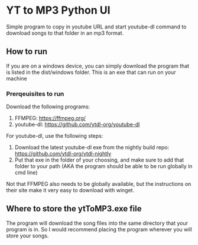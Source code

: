 # YT to MP3 Python UI
Simple program to copy in youtube URL and start youtube-dl command to download songs to that folder in an mp3 format.

## How to run
If you are on a windows device, you can simply download the program that is listed in the dist/windows folder. This is an exe that can run on your machine  
### Prerqeuisites to run
Download the following programs:
1) FFMPEG: https://ffmpeg.org/
2) youtube-dl: https://github.com/ytdl-org/youtube-dl  

For youtube-dl, use the following steps:
1) Download the latest youtube-dl exe from the nightly build repo: https://github.com/ytdl-org/ytdl-nightly
2) Put that exe in the folder of your choosing, and make sure to add that folder to your path (AKA the program should be able to be run globally in cmd line)

Not that FFMPEG also needs to be globally available, but the instructions on their site make it very easy to download with winget.

## Where to store the ytToMP3.exe file
The program will download the song files into the same directory that your program is in. So I would recommend placing the program wherever you will store your songs.